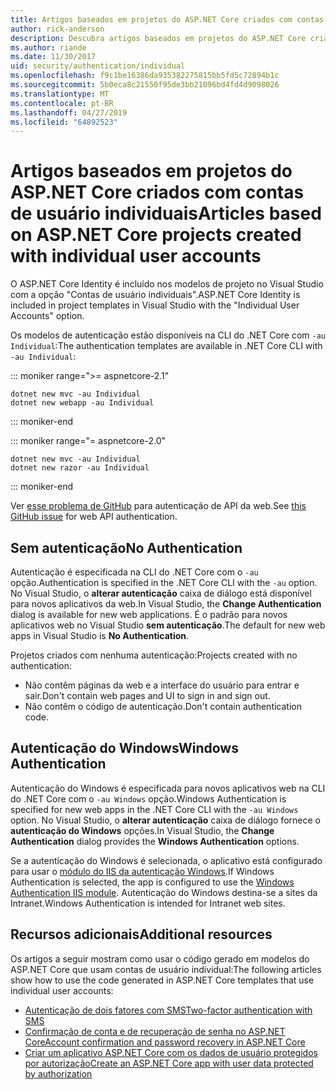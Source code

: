```yaml
---
title: Artigos baseados em projetos do ASP.NET Core criados com contas de usuário individuais
author: rick-anderson
description: Descubra artigos baseados em projetos do ASP.NET Core criados com contas de usuário individuais.
ms.author: riande
ms.date: 11/30/2017
uid: security/authentication/individual
ms.openlocfilehash: f9c1be16386da935382275815bb5fd5c72894b1c
ms.sourcegitcommit: 5b0eca8c21550f95de3bb21096bd4fd4d9098026
ms.translationtype: MT
ms.contentlocale: pt-BR
ms.lasthandoff: 04/27/2019
ms.locfileid: "64892523"
---
```

# <a name="articles-based-on-aspnet-core-projects-created-with-individual-user-accounts"></a><span data-ttu-id="a812d-103">Artigos baseados em projetos do ASP.NET Core criados com contas de usuário individuais</span><span class="sxs-lookup"><span data-stu-id="a812d-103">Articles based on ASP.NET Core projects created with individual user accounts</span></span>

<span data-ttu-id="a812d-104">O ASP.NET Core Identity é incluído nos modelos de projeto no Visual Studio com a opção "Contas de usuário individuais".</span><span class="sxs-lookup"><span data-stu-id="a812d-104">ASP.NET Core Identity is included in project templates in Visual Studio with the "Individual User Accounts" option.</span></span>

<span data-ttu-id="a812d-105">Os modelos de autenticação estão disponíveis na CLI do .NET Core com `-au Individual`:</span><span class="sxs-lookup"><span data-stu-id="a812d-105">The authentication templates are available in .NET Core CLI with `-au Individual`:</span></span>

::: moniker range=">= aspnetcore-2.1"

```console
dotnet new mvc -au Individual
dotnet new webapp -au Individual
```

::: moniker-end

::: moniker range="= aspnetcore-2.0"

```console
dotnet new mvc -au Individual
dotnet new razor -au Individual
```

::: moniker-end

<span data-ttu-id="a812d-106">Ver [esse problema de GitHub](https://github.com/aspnet/AspNetCore/issues/5833) para autenticação de API da web.</span><span class="sxs-lookup"><span data-stu-id="a812d-106">See [this GitHub issue](https://github.com/aspnet/AspNetCore/issues/5833) for web API authentication.</span></span>

<a name="no"></a>

## <a name="no-authentication"></a><span data-ttu-id="a812d-107">Sem autenticação</span><span class="sxs-lookup"><span data-stu-id="a812d-107">No Authentication</span></span>

<span data-ttu-id="a812d-108">Autenticação é especificada na CLI do .NET Core com o `-au` opção.</span><span class="sxs-lookup"><span data-stu-id="a812d-108">Authentication is specified in the .NET Core CLI with the `-au` option.</span></span> <span data-ttu-id="a812d-109">No Visual Studio, o **alterar autenticação** caixa de diálogo está disponível para novos aplicativos da web.</span><span class="sxs-lookup"><span data-stu-id="a812d-109">In Visual Studio, the **Change Authentication** dialog is available for new web applications.</span></span> <span data-ttu-id="a812d-110">É o padrão para novos aplicativos web no Visual Studio **sem autenticação**.</span><span class="sxs-lookup"><span data-stu-id="a812d-110">The default for new web apps in Visual Studio is **No Authentication**.</span></span>

<span data-ttu-id="a812d-111">Projetos criados com nenhuma autenticação:</span><span class="sxs-lookup"><span data-stu-id="a812d-111">Projects created with no authentication:</span></span>

* <span data-ttu-id="a812d-112">Não contêm páginas da web e a interface do usuário para entrar e sair.</span><span class="sxs-lookup"><span data-stu-id="a812d-112">Don't contain web pages and UI to sign in and sign out.</span></span>
* <span data-ttu-id="a812d-113">Não contêm o código de autenticação.</span><span class="sxs-lookup"><span data-stu-id="a812d-113">Don't contain authentication code.</span></span>

<a name="win"></a>

## <a name="windows-authentication"></a><span data-ttu-id="a812d-114">Autenticação do Windows</span><span class="sxs-lookup"><span data-stu-id="a812d-114">Windows Authentication</span></span>

<span data-ttu-id="a812d-115">Autenticação do Windows é especificada para novos aplicativos web na CLI do .NET Core com o `-au Windows` opção.</span><span class="sxs-lookup"><span data-stu-id="a812d-115">Windows Authentication is specified for new web apps in the .NET Core CLI with the `-au Windows` option.</span></span> <span data-ttu-id="a812d-116">No Visual Studio, o **alterar autenticação** caixa de diálogo fornece o **autenticação do Windows** opções.</span><span class="sxs-lookup"><span data-stu-id="a812d-116">In Visual Studio, the **Change Authentication** dialog provides the **Windows Authentication** options.</span></span>

<span data-ttu-id="a812d-117">Se a autenticação do Windows é selecionada, o aplicativo está configurado para usar o [módulo do IIS da autenticação Windows](xref:host-and-deploy/iis/modules).</span><span class="sxs-lookup"><span data-stu-id="a812d-117">If Windows Authentication is selected, the app is configured to use the [Windows Authentication IIS module](xref:host-and-deploy/iis/modules).</span></span> <span data-ttu-id="a812d-118">Autenticação do Windows destina-se a sites da Intranet.</span><span class="sxs-lookup"><span data-stu-id="a812d-118">Windows Authentication is intended for Intranet web sites.</span></span>

## <a name="additional-resources"></a><span data-ttu-id="a812d-119">Recursos adicionais</span><span class="sxs-lookup"><span data-stu-id="a812d-119">Additional resources</span></span>

<span data-ttu-id="a812d-120">Os artigos a seguir mostram como usar o código gerado em modelos do ASP.NET Core que usam contas de usuário individual:</span><span class="sxs-lookup"><span data-stu-id="a812d-120">The following articles show how to use the code generated in ASP.NET Core templates that use individual user accounts:</span></span>

* [<span data-ttu-id="a812d-121">Autenticação de dois fatores com SMS</span><span class="sxs-lookup"><span data-stu-id="a812d-121">Two-factor authentication with SMS</span></span>](xref:security/authentication/2fa)
* [<span data-ttu-id="a812d-122">Confirmação de conta e de recuperação de senha no ASP.NET Core</span><span class="sxs-lookup"><span data-stu-id="a812d-122">Account confirmation and password recovery in ASP.NET Core</span></span>](xref:security/authentication/accconfirm)
* [<span data-ttu-id="a812d-123">Criar um aplicativo ASP.NET Core com os dados de usuário protegidos por autorização</span><span class="sxs-lookup"><span data-stu-id="a812d-123">Create an ASP.NET Core app with user data protected by authorization</span></span>](xref:security/authorization/secure-data)
